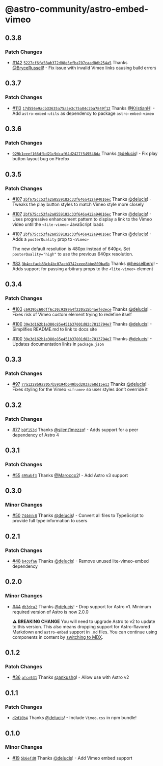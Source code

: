 # @astro-community/astro-embed-vimeo

## 0.3.8

### Patch Changes

- [#142](https://github.com/delucis/astro-embed/pull/142) [`5227cf6fa58ab372d08e5efba707caad8db254a5`](https://github.com/delucis/astro-embed/commit/5227cf6fa58ab372d08e5efba707caad8db254a5) Thanks [@BryceRussell](https://github.com/BryceRussell)! - Fix issue with invalid Vimeo links causing build errors

## 0.3.7

### Patch Changes

- [#113](https://github.com/delucis/astro-embed/pull/113) [`17d556e9acb33635a75a5e3c75a84c2ba7849f12`](https://github.com/delucis/astro-embed/commit/17d556e9acb33635a75a5e3c75a84c2ba7849f12) Thanks [@KristianH](https://github.com/KristianH)! - Add `astro-embed-utils` as dependency to package `astro-embed-vimeo`

## 0.3.6

### Patch Changes

- [`929b1eeef166dfbd21c9dcaf64d2427f549548da`](https://github.com/delucis/astro-embed/commit/929b1eeef166dfbd21c9dcaf64d2427f549548da) Thanks [@delucis](https://github.com/delucis)! - Fix play button layout bug on Firefox

## 0.3.5

### Patch Changes

- [#107](https://github.com/delucis/astro-embed/pull/107) [`2bf675cc53fa2a8559182c33f646a412a94016ec`](https://github.com/delucis/astro-embed/commit/2bf675cc53fa2a8559182c33f646a412a94016ec) Thanks [@delucis](https://github.com/delucis)! - Tweaks the play button styles to match Vimeo style more closely

- [#107](https://github.com/delucis/astro-embed/pull/107) [`2bf675cc53fa2a8559182c33f646a412a94016ec`](https://github.com/delucis/astro-embed/commit/2bf675cc53fa2a8559182c33f646a412a94016ec) Thanks [@delucis](https://github.com/delucis)! - Uses progressive enhancement pattern to display a link to the Vimeo video until the `<lite-vimeo>` JavaScript loads

- [#107](https://github.com/delucis/astro-embed/pull/107) [`2bf675cc53fa2a8559182c33f646a412a94016ec`](https://github.com/delucis/astro-embed/commit/2bf675cc53fa2a8559182c33f646a412a94016ec) Thanks [@delucis](https://github.com/delucis)! - Adds a `posterQuality` prop to `<Vimeo>`

  The new default resolution is 480px instead of 640px. Set `posterQuality="high"` to use the previous 640px resolution.

- [#83](https://github.com/delucis/astro-embed/pull/83) [`3b4ecfacb83cb4bc07aeb3742ceee8bbe809ba6b`](https://github.com/delucis/astro-embed/commit/3b4ecfacb83cb4bc07aeb3742ceee8bbe809ba6b) Thanks [@hesselberg](https://github.com/hesselberg)! - Adds support for passing arbitrary props to the `<lite-vimeo>` element

## 0.3.4

### Patch Changes

- [#103](https://github.com/delucis/astro-embed/pull/103) [`c6939bc60dff6c30c9389a4f220a15b4aefe3ece`](https://github.com/delucis/astro-embed/commit/c6939bc60dff6c30c9389a4f220a15b4aefe3ece) Thanks [@delucis](https://github.com/delucis)! - Fixes risk of Vimeo custom element trying to redefine itself

- [#100](https://github.com/delucis/astro-embed/pull/100) [`39e3d162b1e380c85e451b37001d82c7813794e7`](https://github.com/delucis/astro-embed/commit/39e3d162b1e380c85e451b37001d82c7813794e7) Thanks [@delucis](https://github.com/delucis)! - Simplifies README.md to link to docs site

- [#100](https://github.com/delucis/astro-embed/pull/100) [`39e3d162b1e380c85e451b37001d82c7813794e7`](https://github.com/delucis/astro-embed/commit/39e3d162b1e380c85e451b37001d82c7813794e7) Thanks [@delucis](https://github.com/delucis)! - Updates documentation links in `package.json`

## 0.3.3

### Patch Changes

- [#97](https://github.com/delucis/astro-embed/pull/97) [`77a1228b9a2057b59194b649b6d203a3e8d15e13`](https://github.com/delucis/astro-embed/commit/77a1228b9a2057b59194b649b6d203a3e8d15e13) Thanks [@delucis](https://github.com/delucis)! - Fixes styling for the Vimeo `<iframe>` so user styles don’t override it

## 0.3.2

### Patch Changes

- [#77](https://github.com/delucis/astro-embed/pull/77) [`b0f153d`](https://github.com/delucis/astro-embed/commit/b0f153dd414985abb49916cdd8a581580095e863) Thanks [@silent1mezzo](https://github.com/silent1mezzo)! - Adds support for a peer dependency of Astro 4

## 0.3.1

### Patch Changes

- [#55](https://github.com/delucis/astro-embed/pull/55) [`495abf3`](https://github.com/delucis/astro-embed/commit/495abf3dd9ae5bfaf36d9d3b8bb7fe98833c0303) Thanks [@Marocco2](https://github.com/Marocco2)! - Add Astro v3 support

## 0.3.0

### Minor Changes

- [#50](https://github.com/delucis/astro-embed/pull/50) [`744ddc8`](https://github.com/delucis/astro-embed/commit/744ddc8c3a5af1201dbee1cf2e042dbb60a74740) Thanks [@delucis](https://github.com/delucis)! - Convert all files to TypeScript to provide full type information to users

## 0.2.1

### Patch Changes

- [#48](https://github.com/delucis/astro-embed/pull/48) [`b4c0fa6`](https://github.com/delucis/astro-embed/commit/b4c0fa649b6c042a67723b6c1f3c969a4a4686b2) Thanks [@delucis](https://github.com/delucis)! - Remove unused lite-vimeo-embed dependency

## 0.2.0

### Minor Changes

- [#44](https://github.com/delucis/astro-embed/pull/44) [`db3dca2`](https://github.com/delucis/astro-embed/commit/db3dca2af19c98a210c5b26649f9299d7251f3a0) Thanks [@delucis](https://github.com/delucis)! - Drop support for Astro v1. Minimum required version of Astro is now 2.0.0

  **⚠️ BREAKING CHANGE** You will need to upgrade Astro to v2 to update to this version. This also means dropping support for Astro-flavored Markdown and `astro-embed` support in `.md` files. You can continue using components in content by [switching to MDX](https://docs.astro.build/en/guides/integrations-guide/mdx/).

## 0.1.2

### Patch Changes

- [#36](https://github.com/delucis/astro-embed/pull/36) [`afce531`](https://github.com/delucis/astro-embed/commit/afce531e92efe4c14f48f7c0bfee0cf591dbfef2) Thanks [@ankushg](https://github.com/ankushg)! - Allow use with Astro v2

## 0.1.1

### Patch Changes

- [`d2d10b4`](https://github.com/delucis/astro-embed/commit/d2d10b495baca58bae023780260bf88d5bba6f65) Thanks [@delucis](https://github.com/delucis)! - Include `Vimeo.css` in npm bundle!

## 0.1.0

### Minor Changes

- [#19](https://github.com/delucis/astro-embed/pull/19) [`5b6efd0`](https://github.com/delucis/astro-embed/commit/5b6efd0d27c4a8b06035c070046c7d73d906f6c0) Thanks [@delucis](https://github.com/delucis)! - Add Vimeo embed support
